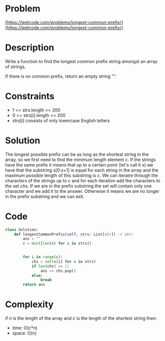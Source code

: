 # Problem
[https://leetcode.com/problems/longest-common-prefix/](https://leetcode.com/problems/longest-common-prefix/)

# Description
Write a function to find the longest common prefix string amongst an array of strings.

If there is no common prefix, return an empty string "".

# Constraints

- 1 <= strs.length <= 200
- 0 <= strs[i].length <= 200
- strs[i] consists of only lowercase English letters


# Solution
The longest possible prefix can be as long as the shortest string in the array, so we first need to find the minimum length element _c_.
If the strings have the same prefix it means that up to a certain point (let's call it _x_) we have that the substring s\[0:x+1] is equal for each string in the array and the maximum possible length of this substring is _c_.
We can iteratre through the characters of the strings up to _c_ and for each iteration add the characters to the set _chs_.
If we are in the prefix substring the set will contain only one character and we add it to the answer.
Otherwise it means we are no longer in the prefix substring and we can exit.

# Code
```python
class Solution:
    def longestCommonPrefix(self, strs: List[str]) -> str:
        ans = ""
        c = min([len(s) for s in strs])
        

        for i in range(c):
            chs = set(s[i] for s in strs)
            if len(chs) == 1:
                ans += chs.pop()
            else:
                break
        return ans
```

# Complexity
if _n_ is the length of the array and _c_ is the length of the shortest string then:

- time: O(c*n)
- space: O(n)